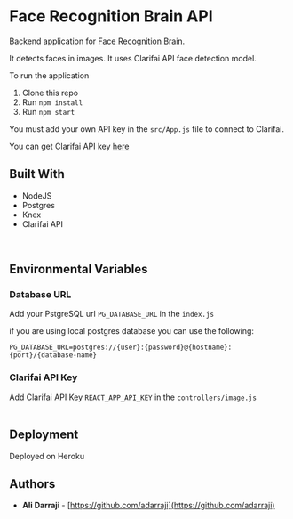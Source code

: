 # Face Recognition Brain API

Backend application for [Face Recognition Brain](https://github.com/adarraji/face-recognition-brain).

It detects faces in images. It uses Clarifai API face detection model.


To run the application

1. Clone this repo
2. Run `npm install`
3. Run `npm start`

You must add your own API key in the `src/App.js` file to connect to Clarifai.

You can get Clarifai API key [here](https://www.clarifai.com/)


## Built With

* NodeJS 
* Postgres
* Knex 
* Clarifai API
<br/>

## Environmental Variables

### Database URL

Add your PstgreSQL url `PG_DATABASE_URL` in the `index.js`

if you are using local postgres database you can use the following:

`PG_DATABASE_URL=postgres://{user}:{password}@{hostname}:{port}/{database-name}`
<br/>

### Clarifai API Key

Add Clarifai API Key `REACT_APP_API_KEY` in the `controllers/image.js`
<br/>
<br/>



## Deployment
Deployed on Heroku

## Authors

- **Ali Darraji** - [https://github.com/adarraji](https://github.com/adarraji)